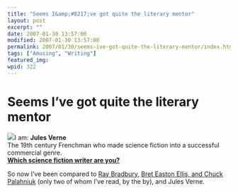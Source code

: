 ```yaml
---
title: "Seems I&amp;#8217;ve got quite the literary mentor"
layout: post
excerpt: ""
date: 2007-01-30 13:57:00
modified: 2007-01-30 13:57:00
permalink: 2007/01/30/seems-ive-got-quite-the-literary-mentor/index.html
tags: ["Amusing", "Writing"]
featured_img: 
wpid: 322
---
```


# Seems I&#8217;ve got quite the literary mentor

![](http://paulkienitz.net/quizpix/skiffy_jules.gif)I am: **Jules Verne**  
The 19th century Frenchman who made science fiction into a successful commercial genre.  
**[Which science fiction writer are you?](http://paulkienitz.net/skiffy.html)**

So now I’ve been compared to [Ray Bradbury](http://www.patrickjohanneson.com/deardiary/fiction/short/map-end-world/), [Bret Easton Ellis, and Chuck Palahniuk](http://www.patrickjohanneson.com/deardiary/2004/12/06/because-this-is-the-kind-of-thing-blogging-is-meant-for/) (only two of whom I’ve read, by the by), and Jules Verne.